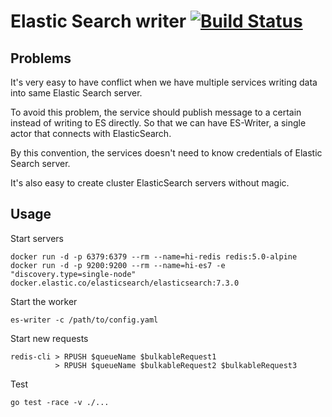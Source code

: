 Elastic Search writer [![Build Status](https://travis-ci.org/andytruong/redes-writer.svg?branch=master)](https://travis-ci.org/andytruong/redes-writer)
====

## Problems

It's very easy to have conflict when we have multiple services writing data into same Elastic Search server.

To avoid this problem, the service should publish message to a certain instead of writing to ES directly. So 
that we can have ES-Writer, a single actor that connects with ElasticSearch.

By this convention, the services doesn't need to know credentials of Elastic Search server.

It's also easy to create cluster ElasticSearch servers without magic.

## Usage

Start servers

    docker run -d -p 6379:6379 --rm --name=hi-redis redis:5.0-alpine
    docker run -d -p 9200:9200 --rm --name=hi-es7 -e "discovery.type=single-node"  docker.elastic.co/elasticsearch/elasticsearch:7.3.0

Start the worker

    es-writer -c /path/to/config.yaml

Start new requests

    redis-cli > RPUSH $queueName $bulkableRequest1
              > RPUSH $queueName $bulkableRequest2 $bulkableRequest3

Test
    
    go test -race -v ./...
